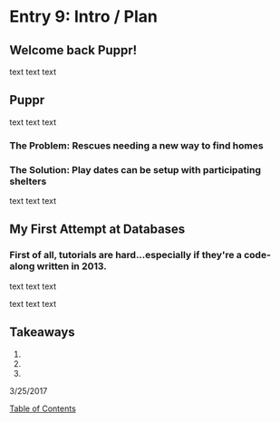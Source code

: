 # Entry 9: Intro / Plan

## Welcome back Puppr!

text text text


## Puppr

text text text

### The Problem: Rescues needing a new way to find homes

### The Solution: Play dates can be setup with participating shelters

text text text


## My First Attempt at Databases

### First of all, tutorials are hard...especially if they're a code-along written in 2013.

text text text

text text text

## Takeaways

1. 

2. 

3. 

3/25/2017

<!--[Next](entry08.md)-->

[Table of Contents](../README.md)
